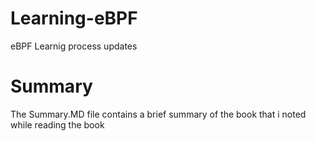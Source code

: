 # Learning-eBPF

eBPF Learnig process updates

# Summary

The Summary.MD file contains a brief summary of the book that i noted while reading the book
